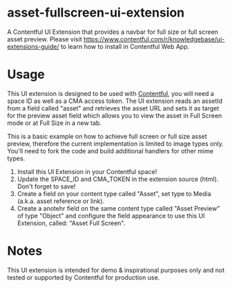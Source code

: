 # asset-fullscreen-ui-extension
A Contentful UI Extension that provides a navbar for full size or full screen asset preview. 
Please visit https://www.contentful.com/r/knowledgebase/ui-extensions-guide/ to learn how to install in Contentful Web App.

# Usage
This UI extension is designed to be used with [Contentful](http://www.contentful.com), you will need a space ID as well as a CMA access token. The UI extension reads an assetId from a field called "asset" and retrieves the asset URL and sets it as target for the preview asset field which allows you to view the asset in Full Screen mode or at Full Size in a new tab.

This is a basic example on how to achieve full screen or full size asset preview, therefore the current implementation is limited to image types only. You'll need to fork the code and build additional handlers for other mime types.

1. Install this UI Extension in your Contentful space!
2. Update the SPACE_ID and CMA_TOKEN in the extension source (html). Don't forget to save!
2. Create a field on your content type called "Asset", set type to Media (a.k.a. asset reference or link).
3. Create a anotehr field on the same content type called "Asset Preview" of type "Object" and configure the field appearance to use this UI Extension, called: "Asset Full Screen".

# Notes
This UI extension is intended for demo & inspirational purposes only and not tested or supported by Contentful for production use.
